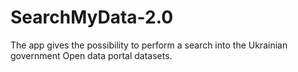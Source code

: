 # SearchMyData-2.0
The app gives the possibility to perform a search into the Ukrainian government Open data portal datasets.
